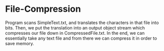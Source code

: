 # File-Compression

Program scans SimpleText.txt, and translates the characters in that file into bits. Then, we put the translation into an output object stream which compresses our file down in CompressedFile.txt. In the end, we can essentially take any text file and from there we can compress it in order to save memory.
